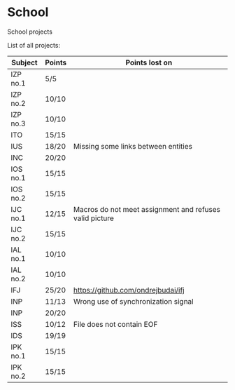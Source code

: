# School
School projects

List of all projects:

Subject | Points | Points lost on
--- | --- | ---
IZP no.1 | 5/5 |
IZP no.2 | 10/10 |
IZP no.3 | 10/10 |
ITO | 15/15 |
IUS | 18/20 | Missing some links between entities
INC | 20/20 |
IOS no.1 | 15/15 |
IOS no.2 | 15/15 |
IJC no.1 | 12/15 | Macros do not meet assignment and refuses valid picture
IJC no.2 | 15/15 |
IAL no.1 | 10/10 |
IAL no.2 | 10/10 |
IFJ | 25/20 | https://github.com/ondrejbudai/ifj
INP | 11/13 | Wrong use of synchronization signal
INP | 20/20 |
ISS | 10/12 | File does not contain EOF
IDS | 19/19 |
IPK no.1 | 15/15 |
IPK no.2 | 15/15 |
